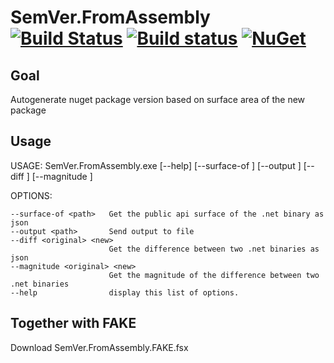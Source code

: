 # SemVer.FromAssembly [![Build Status](https://travis-ci.org/wallymathieu/SemVer.FromAssembly.svg?branch=master)](https://travis-ci.org/wallymathieu/SemVer.FromAssembly) [![Build status](https://ci.appveyor.com/api/projects/status/8de3t84iae9utkcd/branch/master?svg=true)](https://ci.appveyor.com/project/wallymathieu/semver-fromassembly/branch/master) [![NuGet](http://img.shields.io/nuget/v/SemVer.FromAssembly.svg)](https://www.nuget.org/packages/SemVer.FromAssembly/)

## Goal

Autogenerate nuget package version based on surface area of the new package


## Usage

USAGE: SemVer.FromAssembly.exe [--help] [--surface-of <path>] [--output <path>] [--diff <original> <new>] [--magnitude <original> <new>]

OPTIONS:

    --surface-of <path>   Get the public api surface of the .net binary as json
    --output <path>       Send output to file
    --diff <original> <new>
                          Get the difference between two .net binaries as json
    --magnitude <original> <new>
                          Get the magnitude of the difference between two .net binaries
    --help                display this list of options.

## Together with FAKE

Download SemVer.FromAssembly.FAKE.fsx 

